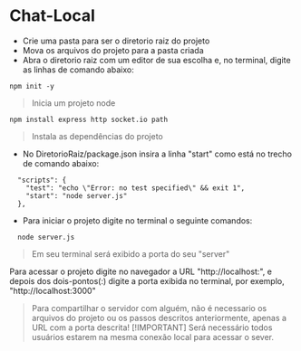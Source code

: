 # Chat-Local

- Crie uma pasta para ser o diretorio raiz do projeto
- Mova os arquivos do projeto para a pasta criada
- Abra o diretorio raiz com um editor de sua escolha e, no terminal, digite as linhas de comando abaixo:

```
npm init -y
```
> Inicia um projeto node
```
npm install express http socket.io path
```
> Instala as dependências do projeto

- No DiretorioRaiz/package.json insira a linha "start" como está no trecho de comando abaixo:

```
  "scripts": {
    "test": "echo \"Error: no test specified\" && exit 1",
    "start": "node server.js"
  },
```
- Para iniciar o projeto digite no terminal o seguinte comandos:

```
  node server.js
```
> Em seu terminal será exibido a porta do seu "server"

Para acessar o projeto digite no navegador a URL "http://localhost:", e depois dos dois-pontos(:) digite a porta exibida no terminal, por exemplo, "http://localhost:3000"

> Para compartilhar o servidor com alguém, não é necessario os arquivos do projeto ou os passos descritos anteriormente, apenas a URL com a porta descrita!
> [!IMPORTANT]
> Será necessário todos usuários estarem na mesma conexão local para acessar o sever.

